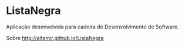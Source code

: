 # ListaNegra
Aplicação desenvolvida para cadeira de Desenvolvimento de Software.


Sobre http://altamir.github.io/ListaNegra

